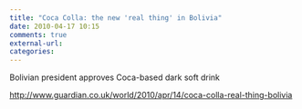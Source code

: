 ```yaml
---
title: "Coca Colla: the new 'real thing' in Bolivia"
date: 2010-04-17 10:15
comments: true
external-url:
categories:
---
```

Bolivian president approves Coca-based dark soft drink

<http://www.guardian.co.uk/world/2010/apr/14/coca-colla-real-thing-bolivia>
